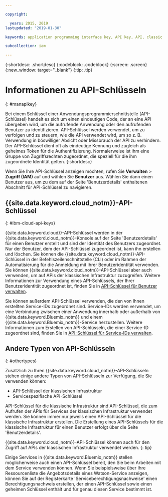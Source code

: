 ```yaml
---

copyright:

  years: 2015, 2019
lastupdated: "2019-01-30"

keywords: application programming interface key, API key, API, classic infrastructure API key, IBM Cloud API key

subcollection: iam

---
```


{:shortdesc: .shortdesc}
{:codeblock: .codeblock}
{:screen: .screen}
{:new_window: target="_blank"}
{:tip: .tip}

# Informationen zu API-Schlüsseln
{: #manapikey}

Bei einem Schlüssel einer Anwendungsprogrammierschnittstelle (API-Schlüssel) handelt es sich um einen eindeutigen Code, der an eine API übergeben wird, um die aufrufende Anwendung oder den aufrufenden Benutzer zu identifizieren. API-Schlüssel werden verwendet, um zu verfolgen und zu steuern, wie die API verwendet wird, um so z. B. Verwendung in böswilliger Absicht oder Missbrauch der API zu verhindern. Der API-Schlüssel dient oft als eindeutige Kennung und zugleich als geheimes Token für die Authentifizierung. Normalerweise ist ihm eine Gruppe von Zugriffsrechten zugeordnet, die speziell für die ihm zugeordnete Identität gelten.
{:shortdesc}

Wenn Sie Ihre API-Schlüssel anzeigen möchten, rufen Sie **Verwalten** > **Zugriff (IAM)** auf und wählen Sie **Benutzer** aus. Wählen Sie dann einen Benutzer aus, um zu dem auf der Seite 'Benutzerdetails' enthaltenen Abschnitt für API-Schlüssel zu navigieren.

## {{site.data.keyword.cloud_notm}}-API-Schlüssel
{: #ibm-cloud-api-keys}

{{site.data.keyword.cloud}}-API-Schlüssel werden in der {{site.data.keyword.cloud_notm}}-Konsole auf der Seite 'Benutzerdetails' für einen Benutzer erstellt und sind der Identität des Benutzers zugeordnet. Nur der Benutzer, dem der API-Schlüssel zugeordnet ist, kann ihn erstellen und löschen. Sie können die {{site.data.keyword.cloud_notm}}-API-Schlüssel in der Befehlszeilenschnittstelle (CLI) oder im Rahmen der Automatisierung für die Anmeldung mit Ihrer Benutzeridentität verwenden. Sie können {{site.data.keyword.cloud_notm}}-API-Schlüssel aber auch verwenden, um auf APIs der klassischen Infrastruktur zuzugreifen. Weitere Informationen zur Verwendung eines API-Schlüssels, der Ihrer Benutzeridentität zugeordnet ist, finden Sie in [API-Schlüssel für Benutzer verwalten](/docs/iam?topic=iam-userapikey#userapikey).

Sie können außerdem API-Schlüssel verwenden, die den von Ihnen erstellten Service-IDs zugeordnet sind. Service-IDs werden verwendet, um eine Verbindung zwischen einer Anwendung innerhalb oder außerhalb von {{site.data.keyword.Bluemix_notm}} und einem {{site.data.keyword.Bluemix_notm}}-Service herzustellen. Weitere Informationen zum Erstellen von API-Schlüsseln, die einer Service-ID zugeordnet sind, finden Sie in [API-Schlüssel für Service-IDs verwalten](/docs/iam?topic=iam-serviceidapikeys#serviceidapikeys).

## Andere Typen von API-Schlüsseln
{: #othertypes}

Zusätzlich zu Ihren {{site.data.keyword.cloud_notm}}-API-Schlüsseln stehen einige andere Typen von API-Schlüsseln zur Verfügung, die Sie verwenden können:

* API-Schlüssel der klassischen Infrastruktur
* Servicespezifische API-Schlüssel

API-Schlüssel für die klassische Infrastruktur sind API-Schlüssel, die zum Aufrufen der APIs für Services der klassischen Infrastruktur verwendet werden. Sie können immer nur jeweils einen API-Schlüssel für die klassische Infrastruktur erstellen. Die Erstellung eines API-Schlüssels für die klassische Infrastruktur für einen Benutzer erfolgt über die Seite 'Benutzerdetails'.

{{site.data.keyword.cloud_notm}}-API-Schlüssel können auch für den Zugriff auf APIs der klassischen Infrastruktur verwendet werden.
{: tip}

Einige Services in {{site.data.keyword.Bluemix_notm}} stellen möglicherweise auch einen API-Schlüssel bereit, den Sie beim Arbeiten mit dem Service verwenden können. Wenn Sie beispielsweise über Ihre Ressourcenliste die Angebotsdetails eines Watson-Service anzeigen, können Sie auf der Registerkarte 'Serviceberechtigungsnachweise' einen Berechtigungsnachweis erstellen, der einen API-Schlüssel sowie einen geheimen Schlüssel enthält und für genau diesen Service bestimmt ist.
